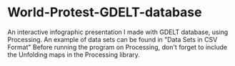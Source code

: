 # World-Protest-GDELT-database
An interactive infographic presentation I made with GDELT database, using Processing.
An example of data sets can be found in "Data Sets in CSV Format"
Before running the program on Processing, don't forget to include the Unfolding maps in the Processing library.
